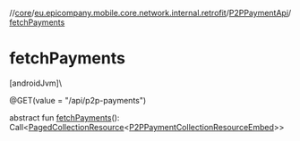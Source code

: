 //[core](../../../index.md)/[eu.epicompany.mobile.core.network.internal.retrofit](../index.md)/[P2PPaymentApi](index.md)/[fetchPayments](fetch-payments.md)

# fetchPayments

[androidJvm]\

@GET(value = &quot;/api/p2p-payments&quot;)

abstract fun [fetchPayments](fetch-payments.md)(): Call&lt;[PagedCollectionResource](../../eu.epicompany.mobile.core.network.hypermedia/-paged-collection-resource/index.md)&lt;[P2PPaymentCollectionResourceEmbed](../../eu.epicompany.mobile.core.network.model.p2ppayment/-p2-p-payment-collection-resource-embed/index.md)&gt;&gt;

